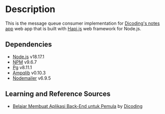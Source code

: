 # Description

This is the message queue consumer implementation for [Dicoding's notes app](http://notesapp-v2.dicodingacademy.com/) web app that is built with [Hapi.js](https://hapi.dev/) web framework for Node.js.

## Dependencies

- [Node.js](https://nodejs.org/en/) v18.17.1
- [NPM](https://www.npmjs.com/) v9.6.7
- [Pg](https://www.npmjs.com/package/pg) v8.11.1
- [Ampqlib](https://www.npmjs.com/package/amqplib) v0.10.3
- [Nodemailer](https://www.npmjs.com/package/nodemailer) v6.9.5

## Learning and Reference Sources

- [Belajar Membuat Aplikasi Back-End untuk Pemula](https://www.dicoding.com/academies/261) by [Dicoding](https://www.dicoding.com/)
